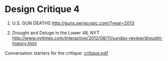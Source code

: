 # Design Critique 4

1. U.S. GUN DEATHS
<http://guns.periscopic.com/?year=2013>


2. Drought and Deluge in the Lower 48, NYT
<http://www.nytimes.com/interactive/2012/08/11/sunday-review/drought-history.html>


Conversation starters for the critique: [critique.pdf]

[critique.pdf]: critique.pdf
